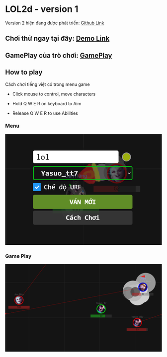 # LOL2d - version 1

Version 2 hiện đang được phát triển: [Github Link](https://github.com/HoangTran0410/LOL2D)

## Chơi thử ngay tại đây: [Demo Link](https://hoangtran0410.github.io/LOL2D-ver15)

## GamePlay của trò chơi: [GamePlay](https://www.youtube.com/watch?v=yXC97XTBN7I)

## How to play

Cách chơi tiếng việt có trong menu game

- Click mouse to control, move characters

- Hold Q W E R on keyboard to Aim

- Release Q W E R to use Abilities

### Menu

![Menu](images/readme/Screenshot_1.png)

### Game Play

![Game play](images/readme/Untitled.png)
